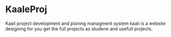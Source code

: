 # KaaleProj
Kaali project development and planing managment system 
kaali is a website designing for you get the full projects as studene and usefull projects.
